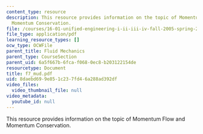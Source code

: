 ```yaml
---
content_type: resource
description: This resource provides information on the topic of Momentum Flow and
  Momentum Conservation.
file: /courses/16-01-unified-engineering-i-ii-iii-iv-fall-2005-spring-2006/8daebd699e851c237fd46a288ad392df_f7_mud.pdf
file_type: application/pdf
learning_resource_types: []
ocw_type: OCWFile
parent_title: Fluid Mechanics
parent_type: CourseSection
parent_uid: 6a5f667b-6fca-f068-0ec8-b203122154de
resourcetype: Document
title: f7_mud.pdf
uid: 8daebd69-9e85-1c23-7fd4-6a288ad392df
video_files:
  video_thumbnail_file: null
video_metadata:
  youtube_id: null
---
```

This resource provides information on the topic of Momentum Flow and Momentum Conservation.


